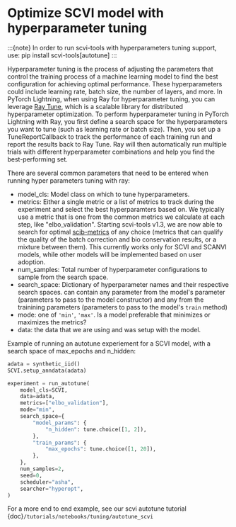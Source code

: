 # Optimize SCVI model with hyperparameter tuning

:::{note}
In order to run scvi-tools with hyperparameters tuning support, use: pip install scvi-tools[autotune]
:::

Hyperparameter tuning is the process of adjusting the parameters that control the training process of a machine learning model to find the best configuration for achieving optimal performance. These hyperparameters could include learning rate, batch size, the number of layers, and more. In PyTorch Lightning, when using Ray for hyperparameter tuning, you can leverage [Ray Tune](https://docs.ray.io/en/latest/tune/index.html), which is a scalable library for distributed hyperparameter optimization. To perform hyperparameter tuning in PyTorch Lightning with Ray, you first define a search space for the hyperparameters you want to tune (such as learning rate or batch size). Then, you set up a TuneReportCallback to track the performance of each training run and report the results back to Ray Tune. Ray will then automatically run multiple trials with different hyperparameter combinations and help you find the best-performing set.

There are several common parameters that need to be entered when running hyper parameters tuning with ray:
- model_cls: Model class on which to tune hyperparameters.
- metrics: Either a single metric or a list of metrics to track during the experiment and select the best hyperparamters based on.
We typically use a metric that is one from the common metrics we calculate at each step, like "elbo_validation".
Starting scvi-tools v1.3, we are now able to search for optimal [scib-metrics](https://scib-metrics.readthedocs.io/en/stable/) of any choice (metrics that can qualify the quality of the batch correction and bio conservation results, or a mixture between them). This currently works only for SCVI and SCANVI models, while other models will be implemented based on user adoption.
- num_samples: Total number of hyperparameter configurations to sample from the search space.
- search_space: Dictionary of hyperparameter names and their respective search spaces. can contain any parameter from the model's parameter (parameters to pass to the model constructor) and any from the trainining parameters (parameters to pass to the model's ``train`` method)
- mode: one of ``'min'``, ``'max'``. Is a model preferable that minimizes or maximizes the metrics?
- data: the data that we are using and was setup with the model.

Example of running an autotune experiement for a SCVI model, with a search space of max_epochs and n_hidden:
```python
adata = synthetic_iid()
SCVI.setup_anndata(adata)

experiment = run_autotune(
    model_cls=SCVI,
    data=adata,
    metrics=["elbo_validation"],
    mode="min",
    search_space={
        "model_params": {
            "n_hidden": tune.choice([1, 2]),
        },
        "train_params": {
            "max_epochs": tune.choice([1, 20]),
        },
    },
    num_samples=2,
    seed=0,
    scheduler="asha",
    searcher="hyperopt",
)
```
For a more end to end example, see our scvi autotune tutorial {doc}`/tutorials/notebooks/tuning/autotune_scvi`
